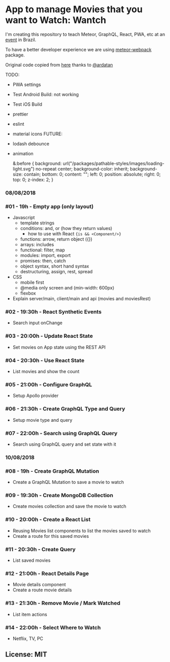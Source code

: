 # App to manage Movies that you want to Watch: Wantch

I'm creating this repository to teach Meteor, GraphQL, React, PWA, etc at an [event](https://www.even3.com.br/setec18) in Brazil.

To have a better developer experience we are using [meteor-webpack](https://github.com/ardatan/meteor-webpack) package.

Original code copied from [here](https://github.com/ardatan/meteor-webpack/tree/master/examples/react) thanks to [@ardatan](https://github.com/ardatan)

TODO:
- PWA settings
- Test Android Build: not working
- Test iOS Build
- prettier
- eslint
- material icons
FUTURE:
- lodash debounce
- animation

    &:before {
      background: url("/packages/pathable-styles/images/loading-light.svg") no-repeat center;
      background-color: inherit;
      background-size: contain;
      bottom: 0;
      content: "";
      left: 0;
      position: absolute;
      right: 0;
      top: 0;
      z-index: 2;
    }

### 08/08/2018
### #01 - 19h - Empty app (only layout)
- Javascript
  - template strings
  - conditions: and, or (how they return values)
    - how to use with React `{is && <Component/>}`
  - functions: arrow, return object ({})
  - arrays: includes
  - functional: filter, map
  - modules: import, export
  - promises: then, catch
  - object syntax, short hand syntax
  - destructuring, assign, rest, spread
- CSS
  - mobile first
  - @media only screen and (min-width: 600px)
  - flexbox
- Explain server/main, client/main and api (movies and moviesRest)
### #02 - 19:30h - React Synthetic Events
- Search input onChange
### #03 - 20:00h - Update React State
- Set movies on App state using the REST API
### #04 - 20:30h - Use React State
- List movies and show the count
### #05 - 21:00h - Configure GraphQL
- Setup Apollo provider
### #06 - 21:30h - Create GraphQL Type and Query
- Setup movie type and query
### #07 - 22:00h - Search using GraphQL Query
- Search using GraphQL query and set state with it
### 10/08/2018
### #08 - 19h - Create GraphQL Mutation
- Create a GraphQL Mutation to save a movie to watch
### #09 - 19:30h - Create MongoDB Collection
- Create movies collection and save the movie to watch 
### #10 - 20:00h - Create a React List
- Reusing Movies list components to list the movies saved to watch
- Create a route for this saved movies
### #11 - 20:30h - Create Query
- List saved movies
### #12 - 21:00h - React Details Page
- Movie details component
- Create a route movie details
### #13 - 21:30h - Remove Movie / Mark Watched
- List item actions
### #14 - 22:00h - Select Where to Watch
- Netflix, TV, PC

## License: MIT
